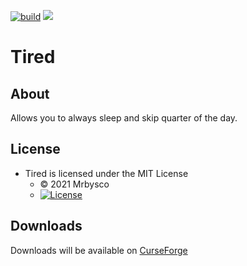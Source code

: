 [![build](https://github.com/Mrbysco/Tired/actions/workflows/build.yml/badge.svg)](https://github.com/Mrbysco/Tired/actions/workflows/build.yml) [![](http://cf.way2muchnoise.eu/versions/567492.svg)](https://www.curseforge.com/minecraft/mc-mods/tired)

# Tired #

## About ##
Allows you to always sleep and skip quarter of the day.

## License ##
* Tired is licensed under the MIT License
    - © 2021 Mrbysco
    - [![License](https://img.shields.io/badge/License-MIT-red.svg?style=flat)](http://opensource.org/licenses/MIT)


## Downloads ##
Downloads will be available on [CurseForge](https://www.curseforge.com/minecraft/mc-mods/tored)